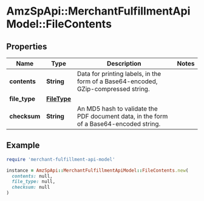 # AmzSpApi::MerchantFulfillmentApiModel::FileContents

## Properties

| Name | Type | Description | Notes |
| ---- | ---- | ----------- | ----- |
| **contents** | **String** | Data for printing labels, in the form of a Base64-encoded, GZip-compressed string. |  |
| **file_type** | [**FileType**](FileType.md) |  |  |
| **checksum** | **String** | An MD5 hash to validate the PDF document data, in the form of a Base64-encoded string. |  |

## Example

```ruby
require 'merchant-fulfillment-api-model'

instance = AmzSpApi::MerchantFulfillmentApiModel::FileContents.new(
  contents: null,
  file_type: null,
  checksum: null
)
```

